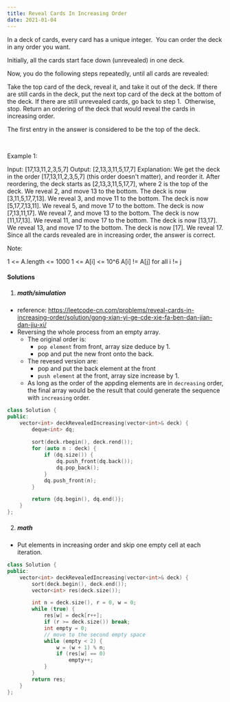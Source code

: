 ```yaml
---
title: Reveal Cards In Increasing Order
date: 2021-01-04
---
```

In a deck of cards, every card has a unique integer.  You can order the deck in any order you want.

Initially, all the cards start face down (unrevealed) in one deck.

Now, you do the following steps repeatedly, until all cards are revealed:

Take the top card of the deck, reveal it, and take it out of the deck.
If there are still cards in the deck, put the next top card of the deck at the bottom of the deck.
If there are still unrevealed cards, go back to step 1.  Otherwise, stop.
Return an ordering of the deck that would reveal the cards in increasing order.

The first entry in the answer is considered to be the top of the deck.

 

Example 1:

Input: [17,13,11,2,3,5,7]
Output: [2,13,3,11,5,17,7]
Explanation: 
We get the deck in the order [17,13,11,2,3,5,7] (this order doesn't matter), and reorder it.
After reordering, the deck starts as [2,13,3,11,5,17,7], where 2 is the top of the deck.
We reveal 2, and move 13 to the bottom.  The deck is now [3,11,5,17,7,13].
We reveal 3, and move 11 to the bottom.  The deck is now [5,17,7,13,11].
We reveal 5, and move 17 to the bottom.  The deck is now [7,13,11,17].
We reveal 7, and move 13 to the bottom.  The deck is now [11,17,13].
We reveal 11, and move 17 to the bottom.  The deck is now [13,17].
We reveal 13, and move 17 to the bottom.  The deck is now [17].
We reveal 17.
Since all the cards revealed are in increasing order, the answer is correct.
 

Note:

1 <= A.length <= 1000
1 <= A[i] <= 10^6
A[i] != A[j] for all i != j

#### Solutions

1. ##### math/simulation

- reference: https://leetcode-cn.com/problems/reveal-cards-in-increasing-order/solution/gong-xian-yi-ge-cde-xie-fa-ben-dan-jian-dan-jiu-xi/
- Reversing the whole process from an empty array.
    - The original order is: 
        - `pop element` from front, array size deduce by 1.
        - pop and put the new front onto the back.
    - The revesed version are:
        - pop and put the back element at the front
        - `push element` at the front, array size  increase by 1.
    - As long as the order of the appding elements are in `decreasing` order, the final array would be the result that could generate the sequence with `increasing` order.


```cpp
class Solution {
public:
    vector<int> deckRevealedIncreasing(vector<int>& deck) {
        deque<int> dq;
        
        sort(deck.rbegin(), deck.rend());
        for (auto n : deck) {
            if (dq.size()) {
                dq.push_front(dq.back());
                dq.pop_back();
            }
            dq.push_front(n);
        }

        return {dq.begin(), dq.end()};
    }
};
```

2. ##### math

- Put elements in increasing order and skip one empty cell at each iteration.

```cpp
class Solution {
public:
    vector<int> deckRevealedIncreasing(vector<int>& deck) {
        sort(deck.begin(), deck.end());
        vector<int> res(deck.size());

        int n = deck.size(), r = 0, w = 0;
        while (true) {
            res[w] = deck[r++];
            if (r >= deck.size()) break;
            int empty = 0;
            // move to the second empty space
            while (empty < 2) {
                w = (w + 1) % n;
                if (res[w] == 0)
                    empty++;
            }
        }
        return res;
    }
};
```